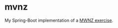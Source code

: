 # mvnz
My Spring-Boot implementation of a [MWNZ exercise](https://github.com/MiddlewareNewZealand/evaluation-instructions).
